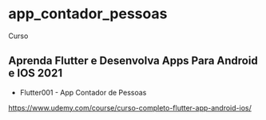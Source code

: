 # app_contador_pessoas

Curso 
## Aprenda Flutter e Desenvolva Apps Para Android e IOS 2021
- Flutter001 - App Contador de Pessoas

https://www.udemy.com/course/curso-completo-flutter-app-android-ios/